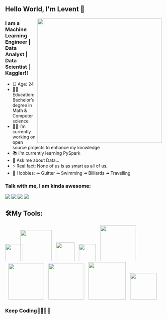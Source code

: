 ## Hello World, I'm Levent 👋


<img src=https://media.giphy.com/media/3oKIPEqDGUULpEU0aQ/giphy.gif width="400" height="400" align="right">

### I am a Machine Learning Engineer | Data Analyst | Data Scientist | Kaggler!!
- ♊️ Age: 24
- 👨‍🎓 Education: Bachelor’s degree in Math & Computer science
- 👨‍💻 I’m currently working on open source projects to enhance my knowledge
- 📚 I’m currently learning PySpark
- 💬 Ask me about Data...
- ⚡ Real fact: None of us is as smart as all of us.
- 🎯 Hobbies: ↠ Guitter ↠ Swimming ↠ Billiards ↠ Travelling
### Talk with me, I am kinda awesome:
<p float="left">
<a href="mailto:leventoz997@gmail.com"><img src="https://img.shields.io/badge/Gmail-D14836?style=for-the-badge&logo=gmail&logoColor=white" /></a>
<a href="https://www.linkedin.com/in/levent-ozdemir/"><img src="https://img.shields.io/badge/LinkedIn-0077B5?style=for-the-badge&logo=linkedin&logoColor=white" /></a>
<a href="https://www.kaggle.com/leventoz"><img src="https://img.shields.io/badge/Kaggle-20BEFF?style=for-the-badge&logo=Kaggle&logoColor=gray" /></a>
<a href="https://leventozdemir.medium.com/"><img src="https://img.shields.io/badge/Medium-12100E?style=for-the-badge&logo=medium&logoColor=white" /></a>
</p>

## 🛠My Tools:
<p float="left">
<img src="https://img.icons8.com/color/144/000000/python--v2.png" width="55" hight="75">
<img src="https://cdn.uconnectlabs.com/wp-content/uploads/sites/25/2020/10/aws_logo_smile_1200x630-768x403.png" width="100" hight="75" style="margin-left: -10">
<img src="https://www.bconcepts.pt/wp-content/uploads/2019/04/PowerBI-Logo.png" width="60" hight="75" style="margin-left: 10">
<img src="https://img.icons8.com/nolan/128/sql.png" width="55" hight="65"   style="margin-left: 10"/>
<img src="https://cdn.icon-icons.com/icons2/2699/PNG/512/apache_spark_logo_icon_170561.png" width="115" hight="75" style="margin-left: 10">
<img src="https://upload.wikimedia.org/wikipedia/commons/3/31/NumPy_logo_2020.svg" width="115" hight="125" style="margin-left: 10">
<img src="https://upload.wikimedia.org/wikipedia/commons/e/ed/Pandas_logo.svg" width="115" hight="75" style="margin-left: 10">
<img src="https://miro.medium.com/max/805/1*aUSZsGFCMPNYCkQygs4aGQ.jpeg" width="120" hight="75" style="margin-left: 10">
<img src="https://pbs.twimg.com/profile_images/1105548722/scikit-learn-logo_400x400.png" width="85" hight="55" style="padding-left: 10">

</p>

### Keep Coding👩‍💻🧑‍💻 

